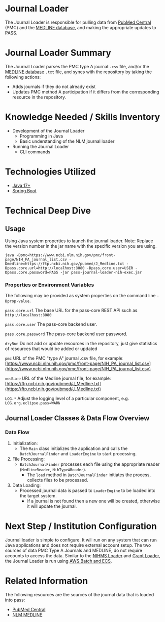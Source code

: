 # Journal Loader

The Journal Loader is responsible for pulling data from [PubMed Central](https://www.ncbi.nlm.nih.gov/pmc/) (PMC) and the [MEDLINE database](https://www.nlm.nih.gov/medline/medline_home.html), and making the appropriate updates to PASS.

# Journal Loader Summary

The Journal Loader parses the PMC type A journal `.csv` file, and/or the [MEDLINE database](https://www.nlm.nih.gov/medline/medline_home.html) `.txt` file, and syncs with the repository by taking the following actions:

* Adds journals if they do not already exist
* Updates PMC method A participation if it differs from the corresponding resource in the repository.

# Knowledge Needed / Skills Inventory

* Development of the Journal Loader
  * Programming in Java
  * Basic understanding of the NLM journal loader
* Running the Journal Loader
  * CLI commands

# Technologies Utilized

- [Java 17+](https://www.oracle.com/java/technologies/downloads/)
- [Spring Boot](https://spring.io/projects/spring-boot)

# Technical Deep Dive

## Usage

Using Java system properties to launch the journal loader. Note: Replace the version number in the jar name with the specific version you are using.

```shell
java -Dpmc=https://www.ncbi.nlm.nih.gov/pmc/front-page/NIH_PA_journal_list.csv -Dmedline=https://ftp.ncbi.nih.gov/pubmed/J_Medline.txt -Dpass.core.url=http://localhost:8080 -Dpass.core.user=USER -Dpass.core.password=PASS -jar pass-journal-loader-nih-exec.jar
```

### Properties or Environment Variables

The following may be provided as system properties on the command line `-Dprop-value`.

`pass.core.url`
The base URL for the pass-core REST API such as `http://localhost:8080`

`pass.core.user`
The pass-core backend user.

`pass.core.password`
The pass-core backend user password.

`dryRun`
Do not add or update resources in the repository, just give statistics of resources that would be added or updated

`pmc`
URL of the PMC "type A" journal .csv file, for example:
[https://www.ncbi.nlm.nih.gov/pmc/front-page/NIH_PA_journal_list.csv](https://www.ncbi.nlm.nih.gov/pmc/front-page/NIH_PA_journal_list.csv)

`medline`
URL of the Medline journal file, for example:
[https://ftp.ncbi.nih.gov/pubmed/J_Medline.txt](https://ftp.ncbi.nih.gov/pubmed/J_Medline.txt)

`LOG.*`
Adjust the logging level of a particular component, e.g. `LOG.org.eclipse.pass=WARN`

## Journal Loader Classes & Data Flow Overview

### Data Flow

1. Initialization:
    * The `Main` class initializes the application and calls the `BatchJournalFinder` and `LoaderEngine` to start processing.
2. File Processing:
   * `BatchJournalFinder` processes each file using the appropriate reader (`MedlineReader`, `NihTypeAReader`).
     * The `load` method in `BatchJournalFinder` initiates the process, collects files to be processed.
3. Data Loading:
    * Processed journal data is passed to `LoaderEngine` to be loaded into the target system.
      * If a journal is not found then a new one will be created, otherwise it will update the journal.

# Next Step / Institution Configuration

Journal loader is simple to configure. It will run on any system that can run Java applications and does not require external account setup. The two sources of data PMC Type A Journals and MEDLINE, do not require accounts to access the data. Similar to the [NIHMS Loader](./nihms-loader.md) and [Grant Loader](./grant-loader.md), the Journal Loader is run using [AWS Batch and ECS](../../welcome-guide/deployment-architecture.md#pass-deployment-architecture).

# Related Information

The following resources are the sources of the journal data that is loaded into pass:

* [PubMed Central](https://www.ncbi.nlm.nih.gov/pmc/)
* [NLM MEDLINE](https://www.nlm.nih.gov/medline/medline_overview.html)